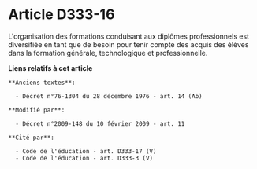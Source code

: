 # Article D333-16

L'organisation des formations conduisant aux diplômes professionnels est diversifiée en tant que de besoin pour tenir compte
des acquis des élèves dans la formation générale, technologique et professionnelle.

**Liens relatifs à cet article**

	**Anciens textes**:

	  - Décret n°76-1304 du 28 décembre 1976 - art. 14 (Ab)

	**Modifié par**:

	  - Décret n°2009-148 du 10 février 2009 - art. 11

	**Cité par**:

	  - Code de l'éducation - art. D333-17 (V)
	  - Code de l'éducation - art. D333-3 (V)
